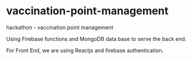 # vaccination-point-management
hackathon - vaccination point management

Using Firebase functions and MongoDB data base to serve the back end. 

For Front End, we are using Reactjs and firebase authentication. 
